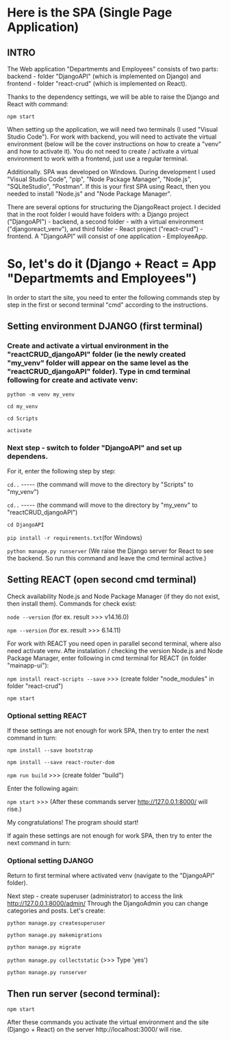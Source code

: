 # Here is the SPA (Single Page Application)

## INTRO
The Web application "Departmemts and Employees" consists of two parts: 
backend - folder "DjangoAPI" (which is implemented on Django) and 
frontend - folder "react-crud" (which is implemented on React). 

Thanks to the dependency settings, we will be able to raise the Django and React with command:

`npm start`

When setting up the application, we will need two terminals (I used "Visual Studio Code"). For work with backend, you will need to activate the virtual environment (below will be the cover instructions on how to create a "venv" and how to activate it). You do not need to create / activate a virtual environment to work with a frontend, just use a regular terminal.

Additionally. SPA was developed on Windows. During development I used "Visual Studio Code", "pip", "Node Package Manager", "Node.js", "SQLiteStudio", "Postman".
If this is your first SPA using React, then you needed to install "Node.js" and "Node Package Manager".

There are several options for structuring the DjangoReact project. I decided that in the root folder I would have folders with: 
a Django project ("DjangoAPI") - backend, 
a second folder - with a virtual environment ("djangoreact_venv"), 
and third folder - React project ("react-crud") - frontend.
A "DjangoAPI" will consist of one application - EmployeeApp.

# So, let's do it (Django + React = App "Departmemts and Employees")

In order to start the site, you need to enter the following commands step by step in the first or second terminal "cmd" according to the instructions.

## Setting environment DJANGO (first terminal)

### Create and activate a virtual environment in the "reactCRUD_djangoAPI" folder (ie the newly created "my_venv" folder will appear on the same level as the "reactCRUD_djangoAPI" folder). Type in cmd terminal following for create and activate venv:

`python -m venv my_venv`

`cd my_venv`

`cd Scripts`

`activate`

### Next step - switch to folder "DjangoAPI" and set up dependens. 
For it, enter the following step by step:

`cd..` ----- (the command will move to the directory by "Scripts" to "my_venv")

`cd..` ----- (the command will move to the directory by "my_venv" to "reactCRUD_djangoAPI")

`cd DjangoAPI`

`pip install -r requirements.txt`(for Windows)

`python manage.py runserver` (We raise the Django server for React to see the backend. So run this command and leave the cmd terminal active.)

## Setting REACT (open second cmd terminal)
Check availability Node.js and Node Package Manager (if they do not exist, then install them). 
Commands for check exist:

`node --version` (for ex. result >>> v14.16.0)

`npm --version` (for ex. result >>> 6.14.11)

For work with REACT you need open in parallel second terminal, where also need activate venv.
Afte instalation / checking the version  Node.js and Node Package Manager, enter following in cmd terminal for REACT (in folder "mainapp-ui"):

`npm install react-scripts --save`  >>> (create folder "node_modules" in folder "react-crud")

`npm start`

### Optional setting REACT 
If these settings are not enough for work SPA, then try to enter the next command in turn:

`npm install --save bootstrap`

`npm install --save react-router-dom`

`npm run build` >>> (create folder "build")

Enter the following again:

`npm start` >>> (After these commands server http://127.0.0.1:8000/ will rise.)

My congratulations! The program should start!


If again these settings are not enough for work SPA, then try to enter the next command in turn:
### Optional setting DJANGO 

Return to first terminal where activated venv (navigate to the "DjangoAPI" folder). 

Next step - create superuser (administrator) to access the link http://127.0.0.1:8000/admin/
Through the DjangoAdmin you can change categories and posts. Let's create:

`python manage.py createsuperuser`

`python manage.py makemigrations`

`python manage.py migrate`

`python manage.py collectstatic` (>>> Type 'yes')

`python manage.py runserver`

## Then run server (second terminal):

`npm start`

After these commands you activate the virtual environment and the site (Django + React) on the server http://localhost:3000/ will rise.
